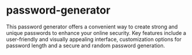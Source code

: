 # password-generator
This password generator offers a convenient way to create strong and unique passwords to enhance your online security. Key features include a user-friendly and visually appealing interface, customization options for password length and a secure and random password generation.
